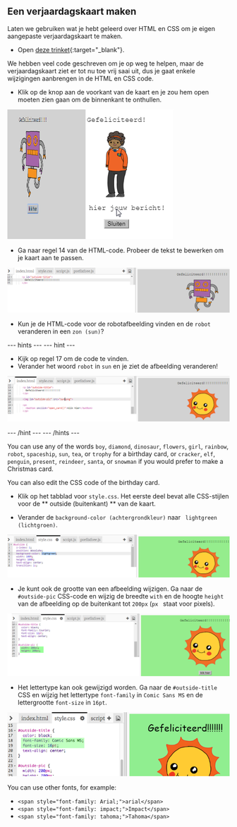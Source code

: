 ## Een verjaardagskaart maken

Laten we gebruiken wat je hebt geleerd over HTML en CSS om je eigen aangepaste verjaardagskaart te maken.

+ Open [deze trinket](https://trinket.io/html/b33e4f4ca8){:target="_blank"}.

We hebben veel code geschreven om je op weg te helpen, maar de verjaardagskaart ziet er tot nu toe vrij saai uit, dus je gaat enkele wijzigingen aanbrengen in de HTML en CSS code.

+ Klik op de knop aan de voorkant van de kaart en je zou hem open moeten zien gaan om de binnenkant te onthullen.

![screenshot](images/birthday-click.png)

+ Ga naar regel 14 van de HTML-code. Probeer de tekst te bewerken om je kaart aan te passen.

![screenshot](images/birthday-card-html.png)

+ Kun je de HTML-code voor de robotafbeelding vinden en de `robot` veranderen in een `zon (sun)`?

\--- hints \--- \--- hint \---

+ Kijk op regel 17 om de code te vinden.
+ Verander het woord `robot` in `sun` en je ziet de afbeelding veranderen!

![screenshot](images/birthday-card-sun.png)

\--- /hint \--- \--- /hints \---

You can use any of the words `boy`, `diamond`, `dinosaur`, `flowers`, `girl`, `rainbow`, `robot`, `spaceship`, `sun`, `tea`, or `trophy` for a birthday card, or `cracker`, `elf`, `penguin`, `present`, `reindeer`, `santa`, or `snowman` if you would prefer to make a Christmas card.

You can also edit the CSS code of the birthday card.

+ Klik op het tabblad voor ` style.css `. Het eerste deel bevat alle CSS-stijlen voor de ** outside (buitenkant) ** van de kaart.

+ Verander de ` background-color (achtergrondkleur) ` naar ` lightgreen (lichtgroen)`.

![screenshot](images/birthday-card-outside.png)

+ Je kunt ook de grootte van een afbeelding wijzigen. Ga naar de ` #outside-pic ` CSS-code en wijzig de breedte ` with ` en de hoogte ` height ` van de afbeelding op de buitenkant tot ` 200px ` (`px ` staat voor pixels).

![screenshot](images/birthday-card-size.png)

+ Het lettertype kan ook gewijzigd worden. Ga naar de `#outside-title` CSS en wijzig het lettertype `font-family` in ` Comic Sans MS ` en de lettergrootte `font-size` in ` 16pt `.

![screenshot](images/birthday-card-font.png)

You can use other fonts, for example:

+ `<span style="font-family: Arial;">arial</span>`
+ `<span style="font-family: impact;">Impact</span>`
+ `<span style="font-family: tahoma;">Tahoma</span>`